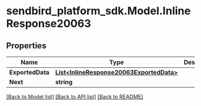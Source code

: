 
# sendbird_platform_sdk.Model.InlineResponse20063

## Properties

Name | Type | Description | Notes
------------ | ------------- | ------------- | -------------
**ExportedData** | [**List&lt;InlineResponse20063ExportedData&gt;**](InlineResponse20063ExportedData.md) |  | [optional] 
**Next** | **string** |  | [optional] 

[[Back to Model list]](../README.md#documentation-for-models)
[[Back to API list]](../README.md#documentation-for-api-endpoints)
[[Back to README]](../README.md)

